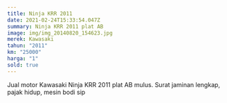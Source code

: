 ```yaml
---
title: Ninja KRR 2011
date: 2021-02-24T15:33:54.047Z
summary: Ninja KRR 2011 plat AB
image: img/img_20140820_154623.jpg
merek: Kawasaki
tahun: "2011"
km: "25000"
harga: "1"
sold: true
---
```

Jual motor Kawasaki Ninja KRR 2011 plat AB mulus. Surat jaminan lengkap, pajak hidup, mesin bodi sip